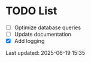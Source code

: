 # TODO List

- [ ] Optimize database queries
- [ ] Update documentation
- [x] Add logging

Last updated: 2025-06-19 15:35
